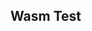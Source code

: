 ---
---

## Wasm Test

<link rel="icon" href="./assets/vanilla/texture/logo/logo.png">
<canvas id="catgirl-engine-canvas"></canvas>
<script type="module">
    import init from "./pkg/main.js";
    init().then(() => {
        console.log("WASM Loaded");
    });
</script>
